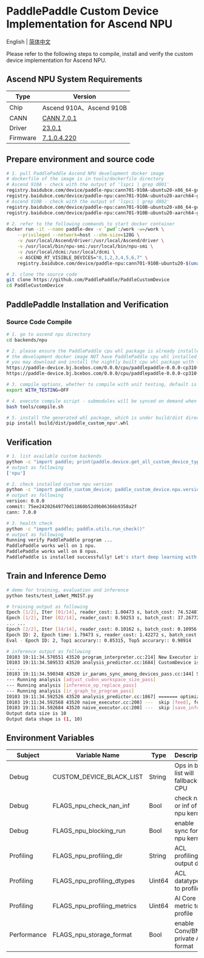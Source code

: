 # PaddlePaddle Custom Device Implementation for Ascend NPU

English | [简体中文](./README_cn.md)

Please refer to the following steps to compile, install and verify the custom device implementation for Ascend NPU.

## Ascend NPU System Requirements

| Type | Version     |
| --------- | -------- |
| Chip | Ascend 910A、Ascend 910B |
| CANN | [CANN 7.0.1](https://support.huawei.com/enterprise/zh/ascend-computing/cann-pid-251168373/software/261956975) |
| Driver | [23.0.1](https://support.huawei.com/enterprise/zh/ascend-computing/ascend-hdk-pid-252764743/software/261964443) |
| Firmware | [7.1.0.4.220](https://support.huawei.com/enterprise/zh/ascend-computing/ascend-hdk-pid-252764743/software/261964443) |

## Prepare environment and source code

```bash
# 1. pull PaddlePaddle Ascend NPU development docker image
# dockerfile of the image is in tools/dockerfile directory
# Ascend 910A - check with the output of 'lspci | grep d801'
registry.baidubce.com/device/paddle-npu:cann701-910A-ubuntu20-x86_64-gcc84-py310
registry.baidubce.com/device/paddle-npu:cann701-910A-ubuntu20-aarch64-gcc84-py310
# Ascend 910B - check with the output of 'lspci | grep d802'
registry.baidubce.com/device/paddle-npu:cann701-910B-ubuntu20-x86_64-gcc84-py310
registry.baidubce.com/device/paddle-npu:cann701-910B-ubuntu20-aarch64-gcc84-py310

# 2. refer to the following commands to start docker container
docker run -it --name paddle-dev -v `pwd`:/work -w=/work \
    --privileged --network=host --shm-size=128G \
    -v /usr/local/Ascend/driver:/usr/local/Ascend/driver \
    -v /usr/local/bin/npu-smi:/usr/local/bin/npu-smi \
    -v /usr/local/dcmi:/usr/local/dcmi \
    -e ASCEND_RT_VISIBLE_DEVICES="0,1,2,3,4,5,6,7" \
    registry.baidubce.com/device/paddle-npu:cann701-910B-ubuntu20-$(uname -m)-gcc84-py310 /bin/bash

# 3. clone the source code
git clone https://github.com/PaddlePaddle/PaddleCustomDevice
cd PaddleCustomDevice
```

## PaddlePaddle Installation and Verification

### Source Code Compile

```bash
# 1. go to ascend npu directory
cd backends/npu

# 2. please ensure the PaddlePaddle cpu whl package is already installed
# the development docker image NOT have PaddlePaddle cpu whl installed by default
# you may download and install the nightly built cpu whl package with links below
https://paddle-device.bj.bcebos.com/0.0.0/cpu/paddlepaddle-0.0.0-cp310-cp310-linux_x86_64.whl
https://paddle-device.bj.bcebos.com/0.0.0/cpu/paddlepaddle-0.0.0-cp310-cp310-linux_aarch64.whl

# 3. compile options, whether to compile with unit testing, default is ON
export WITH_TESTING=OFF

# 4. execute compile script - submodules will be synced on demand when compile
bash tools/compile.sh

# 5. install the generated whl package, which is under build/dist directory
pip install build/dist/paddle_custom_npu*.whl
```

## Verification

```bash
# 1. list available custom backends
python -c "import paddle; print(paddle.device.get_all_custom_device_type())"
# output as following
['npu']

# 2. check installed custom npu version
python -c "import paddle_custom_device; paddle_custom_device.npu.version()"
# output as following
version: 0.0.0
commit: 75ee24202649770d11860b52d9b06366b9358a2f
cann: 7.0.0

# 3. health check
python -c "import paddle; paddle.utils.run_check()"
# output as following
Running verify PaddlePaddle program ...
PaddlePaddle works well on 1 npu.
PaddlePaddle works well on 8 npus.
PaddlePaddle is installed successfully! Let's start deep learning with PaddlePaddle now.
```

## Train and Inference Demo

```bash
# demo for training, evaluation and inference
python tests/test_LeNet_MNIST.py

# training output as following
Epoch [1/2], Iter [01/14], reader_cost: 1.00473 s, batch_cost: 74.52487 s, ips: 54.96152 samples/s, eta: 0:34:46
Epoch [1/2], Iter [02/14], reader_cost: 0.50253 s, batch_cost: 37.26772 s, ips: 109.90745 samples/s, eta: 0:16:46
... ...
Epoch [2/2], Iter [14/14], reader_cost: 0.10162 s, batch_cost: 0.10956 s, ips: 37384.97312 samples/s, eta: 0:00:00
Epoch ID: 2, Epoch time: 1.79473 s, reader_cost: 1.42272 s, batch_cost: 1.53388 s, avg ips: 31951.29112 samples/s
Eval - Epoch ID: 2, Top1 accurary:: 0.85315, Top5 accurary:: 0.98914

# inference output as following
I0103 19:11:34.570551 43520 program_interpreter.cc:214] New Executor is Running.
I0103 19:11:34.589533 43520 analysis_predictor.cc:1684] CustomDevice is enabled
... ...
I0103 19:11:34.590348 43520 ir_params_sync_among_devices_pass.cc:144] Sync params from CPU to npu:0
--- Running analysis [adjust_cudnn_workspace_size_pass]
--- Running analysis [inference_op_replace_pass]
--- Running analysis [ir_graph_to_program_pass]
I0103 19:11:34.592526 43520 analysis_predictor.cc:1867] ======= optimize end =======
I0103 19:11:34.592568 43520 naive_executor.cc:200] ---  skip [feed], feed -> inputs
I0103 19:11:34.592684 43520 naive_executor.cc:200] ---  skip [save_infer_model/scale_0.tmp_0], fetch -> fetch
Output data size is 10
Output data shape is (1, 10)
```

## Environment Variables


| Subject     | Variable Name       | Type   | Description    | Default Value |
| -------- | -------------------------------- | ------ | --------------------------------- | ------------------------------------------------------------ |
| Debug     | CUSTOM_DEVICE_BLACK_LIST| String | Ops in back list will fallbacks to CPU  |  ""  |
| Debug     | FLAGS_npu_check_nan_inf | Bool   | check nan or inf of all npu kernels | False                                                       |
| Debug     | FLAGS_npu_blocking_run | Bool   | enable sync for all npu kernels | False                                                     |
| Profiling | FLAGS_npu_profiling_dir | String |   ACL profiling output dir     | "ascend_profiling"                                           |
| Profiling | FLAGS_npu_profiling_dtypes | Uint64 | ACL datatypes to profile | Refer to [runtime.cc](https://github.com/PaddlePaddle/PaddleCustomDevice/blob/develop/backends/npu/runtime/runtime.cc#L31) |
| Profiling | FLAGS_npu_profiling_metrics | Uint64 | AI Core metric to profile  | Refer to [runtime.cc](https://github.com/PaddlePaddle/PaddleCustomDevice/blob/develop/backends/npu/runtime/runtime.cc#L36) |
| Performance | FLAGS_npu_storage_format         | Bool   | enable Conv/BN private ACL format | False                                                        |
